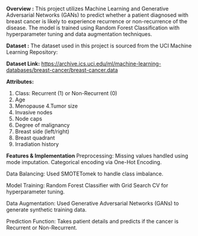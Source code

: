 **Overview :** This project utilizes Machine Learning and Generative Adversarial Networks (GANs) to predict whether a patient diagnosed with breast cancer is likely to experience recurrence or non-recurrence of the disease. The model is trained using Random Forest Classification with hyperparameter tuning and data augmentation techniques.

**Dataset :** The dataset used in this project is sourced from the UCI Machine Learning Repository:

**Dataset Link:** https://archive.ics.uci.edu/ml/machine-learning-databases/breast-cancer/breast-cancer.data

**Attributes:**
1. Class: Recurrent (1) or Non-Recurrent (0)
2. Age
3. Menopause
4.Tumor size
5. Invasive nodes
6. Node caps
7. Degree of malignancy
8. Breast side (left/right)
9. Breast quadrant
10. Irradiation history

**Features & Implementation**
Preprocessing:
Missing values handled using mode imputation.
Categorical encoding via One-Hot Encoding.

Data Balancing:
Used SMOTETomek to handle class imbalance.

Model Training:
Random Forest Classifier with Grid Search CV for hyperparameter tuning.

Data Augmentation:
Used Generative Adversarial Networks (GANs) to generate synthetic training data.

Prediction Function:
Takes patient details and predicts if the cancer is Recurrent or Non-Recurrent.
